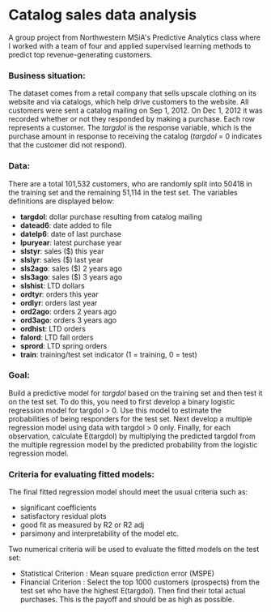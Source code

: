 # Catalog sales data analysis
A group project from Northwestern MSiA's Predictive Analytics class where I worked with a team of four 
and applied supervised learning methods to predict top revenue-generating customers. 

### Business situation:
The dataset comes from a retail company that sells upscale clothing on its website and via catalogs,
which help drive customers to the website. All customers were sent a catalog mailing on
Sep 1, 2012. On Dec 1, 2012 it was recorded whether or not they responded by making a
purchase. Each row represents a customer. The *targdol* is the response variable, which
is the purchase amount in response to receiving the catalog (*targdol* = 0 indicates that the
customer did not respond).

### Data:
There are a total 101,532 customers, who are randomly split into 50418 in the training
set and the remaining 51,114 in the test set. The variables definitions are displayed below:

* **targdol**: dollar purchase resulting from catalog mailing 
* **datead6**: date added to file
* **datelp6**: date of last purchase
* **lpuryear**: latest purchase year
* **slstyr**: sales ($) this year
* **slslyr**: sales ($) last year
* **sls2ago**: sales ($) 2 years ago
* **sls3ago**: sales ($) 3 years ago
* **slshist**: LTD dollars
* **ordtyr**: orders this year
* **ordlyr**: orders last year
* **ord2ago**: orders 2 years ago
* **ord3ago**: orders 3 years ago
* **ordhist**: LTD orders
* **falord**: LTD fall orders
* **sprord**: LTD spring orders
* **train**: training/test set indicator (1 = training, 0 = test)

### Goal: 
Build a predictive model for *targdol* based on the training set and then test it on the test set.
To do this, you need to first develop a binary logistic regression model for targdol > 0. Use this model to
estimate the probabilities of being responders for the test set.
Next develop a multiple regression model using data with targdol > 0 only.
Finally, for each observation, calculate E(targdol) by multiplying the
predicted targdol from the multiple regression model by the predicted probability from the
logistic regression model.

### Criteria for evaluating fitted models:
The final fitted regression model should meet the usual criteria such as:
* significant coefficients
* satisfactory residual plots
* good fit as measured by R2 or R2 adj
* parsimony and interpretability of the model etc.

Two numerical criteria will be used to evaluate the fitted models on the test set:
* Statistical Criterion : Mean square prediction error (MSPE) 
* Financial Criterion : Select the top 1000 customers (prospects) from the test set who have
the highest E(targdol). Then find their total actual purchases. This is the payoff and
should be as high as possible.